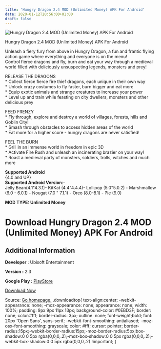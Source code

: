 ```yaml
---
title: 'Hungry Dragon 2.4 MOD (Unlimited Money) APK For Android'
date: 2020-01-12T20:56:00+01:00
draft: false
---
```


![Hungry Dragon 2.4 MOD (Unlimited Money) APK For Android](https://i1.wp.com/apkhome.net/wp-content/uploads/2020/01/Hungry-Dragon-2.4-MOD-Unlimited-Money.png "Hungry Dragon 2.4 MOD (Unlimited Money) APK For Android")

  

Hungry Dragon 2.4 MOD (Unlimited Money) APK For Android

Unleash a fiery fury from above in Hungry Dragon, a fun and frantic flying action game where everything and everyone is on the menu!  
Control fierce dragons and fly, burn and eat your way through a medieval world filled with deliciously unsuspecting legends, monsters and prey!

RELEASE THE DRAGONS  
\* Collect fierce fierce fire thief dragons, each unique in their own way  
\* Unlock crazy costumes to fly faster, burn bigger and eat more  
\* Equip exotic animals and strange creatures to increase your power  
\* Level up and train while feasting on city dwellers, monsters and other delicious prey

FEED FRENZY  
\* Fly through, explore and destroy a world of villages, forests, hills and Goblin City!  
\* Smash through obstacles to access hidden areas of the world  
\* Eat more for a higher score - hungry dragons are never satisfied!

FEEL THE BURN  
\* Grill in an immense world in freedom in epic 3D  
\* Activate Fire Rush and unleash an incinerating brazier on your way!  
\* Roast a medieval party of monsters, soldiers, trolls, witches and much more

**Supported Android**  
{4.0 and UP}  
**Supported Android Version**:-  
Jelly Bean(4.1"4.3.1)- KitKat (4.4"4.4.4)- Lollipop (5.0"5.0.2) - Marshmallow (6.0 - 6.0.1) - Nougat (7.0 " 7.1.1) - Oreo (8.0-8.1) - Pie (9.0)

**MOD TYPE: Unlimited Money**

Download Hungry Dragon 2.4 MOD (Unlimited Money) APK For Android
================================================================

Additional Information
----------------------

**Developer :** Ubisoft Entertainment

**Version :** 2.3

**Google Play :** [PlayStore](https://play.google.com/store/apps/details?id=com.ubisoft.hungrydragon)

  

[Download Now](https://store4app.co/post/hungry-dragon-2-4-mod-unlimited-money-apk-for-android_1578856468)

  
Source: [Go homepage.](https://store4app.co/post/hungry-dragon-2-4-mod-unlimited-money-apk-for-android_1578856468) .downloadtop{ text-align:center; -webkit-appearance: none; -moz-appearance: none; appearance: none; width: 100%; padding: 9px 9px 11px 13px; background-color: #0EBD3F; border: none; color:#fff; border-radius: 3px; outline: none; font-weight;bold; font: 20px 'Open Sans', sans-serif; -webkit-font-smoothing: antialiased; -moz-osx-font-smoothing: grayscale; color: #fff; cursor: pointer; border-radius:15px;-webkit-border-radius:15px;-moz-border-radius:5px;box-shadow:0 0 5px rgba(0,0,0,.2);-moz-box-shadow:0 0 5px rgba(0,0,0,.2);-webkit-box-shadow:0 0 5px rgba(0,0,0,.2) !important; }